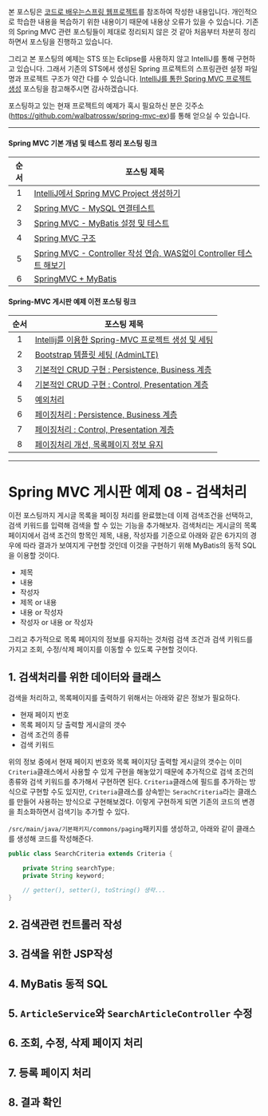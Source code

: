 
본 포스팅은 [코드로 배우는스프링 웹프로젝트](http://www.yes24.com/24/goods/19720776?scode=032&OzSrank=1)를 참조하여 작성한 내용입니다. 개인적으로 학습한 내용을 복습하기 위한 내용이기 때문에 내용상 오류가 있을 수 있습니다. 기존의 Spring MVC 관련 포스팅들이 제대로 정리되지 않은 것 같아 처음부터 차분히 정리하면서 포스팅을 진행하고 있습니다.

그리고 본 포스팅의 예제는 STS 또는 Eclipse를 사용하지 않고 IntelliJ를 통해 구현하고 있습니다. 그래서 기존의 STS에서 생성된 Spring 프로젝트의 스프링관련 설정 파일명과 프로젝트 구조가 약간 다를 수 있습니다. [IntelliJ를 통한 Spring MVC 프로젝트 생성](http://doublesprogramming.tistory.com/171?category=667155) 포스팅을 참고해주시면 감사하겠습니다.

포스팅하고 있는 현재 프로젝트의 예제가 혹시 필요하신 분은 깃주소(https://github.com/walbatrossw/spring-mvc-ex)를 통해 얻으실 수 있습니다.

---

#### Spring MVC 기본 개념 및 테스트 정리 포스팅 링크
|순서|포스팅 제목|
|:---:|---|
|1|[IntelliJ에서 Spring MVC Project 생성하기](http://doublesprogramming.tistory.com/171)|
|2|[Spring MVC - MySQL 연결테스트](http://doublesprogramming.tistory.com/172)|
|3|[Spring MVC - MyBatis 설정 및 테스트](http://doublesprogramming.tistory.com/173)|
|4|[Spring MVC 구조](http://doublesprogramming.tistory.com/174)|
|5|[Spring MVC - Controller 작성 연습, WAS없이 Controller 테스트 해보기](http://doublesprogramming.tistory.com/175)|
|6|[SpringMVC + MyBatis](http://doublesprogramming.tistory.com/176)|

#### Spring-MVC 게시판 예제  이전 포스팅 링크
|순서|포스팅 제목|
|:---:|---|
|1|[Intellij를 이용한 Spring-MVC 프로젝트 생성 및 세팅](http://doublesprogramming.tistory.com/177)|
|2|[Bootstrap 템플릿 세팅 (AdminLTE)](http://doublesprogramming.tistory.com/178)|
|3|[기본적인 CRUD 구현 : Persistence, Business 계층](http://doublesprogramming.tistory.com/195)|
|4|[기본적인 CRUD 구현 : Control, Presentation 계층](http://doublesprogramming.tistory.com/196)|
|5|[예외처리](http://doublesprogramming.tistory.com/197)|
|6|[페이징처리 : Persistence, Business 계층](http://doublesprogramming.tistory.com/198)|
|7|[페이징처리 : Control, Presentation 계층](http://doublesprogramming.tistory.com/199)|
|8|[페이징처리 개선, 목록페이지 정보 유지](http://doublesprogramming.tistory.com/198)|
---

# Spring MVC 게시판 예제 08 - 검색처리

이전 포스팅까지 게시글 목록을 페이징 처리를 완료했는데 이제 검색조건을 선택하고, 검색 키워드를 입력해 검색을 할 수 있는 기능을 추가해보자. 검색처리는 게시글의 목록 페이지에서 검색 조건의 항목인 제목, 내용, 작성자를 기준으로 아래와 같은 6가지의 경우에 따라 결과가 보여지게 구현할 것인데 이것을 구현하기 위해 MyBatis의 동적 SQL을 이용할 것이다.

- 제목
- 내용
- 작성자
- 제목 or 내용
- 내용 or 작성자
- 작성자 or 내용 or 작성자

그리고 추가적으로 목록 페이지의 정보를 유지하는 것처럼 검색 조건과 검색 키워드를 가지고 조회, 수정/삭제 페이지를 이동할 수 있도록 구현할 것이다.

## 1. 검색처리를 위한 데이터와 클래스
검색을 처리하고, 목록페이지를 출력하기 위해서는 아래와 같은 정보가 필요하다.

- 현재 페이지 번호
- 목록 페이지 당 출력할 게시글의 갯수
- 검색 조건의 종류
- 검색 키워드

위의 정보 중에서 현재 페이지 번호와 목록 페이지당 출력할 게시글의 갯수는 이미 `Criteria`클래스에서 사용할 수 있게 구현을 해놓았기 때문에 추가적으로 검색 조건의 종류와 검색 키워드를 추가해서 구현하면 된다. `Criteria`클래스에 필드를 추가하는 방식으로 구현할 수도 있지만, `Criteria`클래스를 상속받는 `SerachCriteria`라는 클래스를 만들어 사용하는 방식으로 구현해보겠다. 이렇게 구현하게 되면 기존의 코드의 변경을 최소화하면서 검색기능 추가할 수 있다.

`/src/main/java/기본패키지/commons/paging`패키지를 생성하고, 아래와 같이 클래스를 생성해 코드를 작성해준다.
```java
public class SearchCriteria extends Criteria {

    private String searchType;
    private String keyword;

    // getter(), setter(), toString() 생략...
}
```

## 2. 검색관련 컨트롤러 작성

## 3. 검색을 위한 JSP작성

## 4. MyBatis 동적 SQL

## 5. `ArticleService`와 `SearchArticleController` 수정

## 6. 조회, 수정, 삭제 페이지 처리

## 7. 등록 페이지 처리

## 8. 결과 확인
